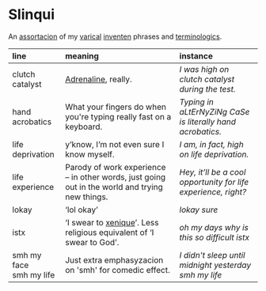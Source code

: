 # Slinqui

An [assortacion]() of my [varical]() [inventen]() phrases and [terminologics]().

| line | meaning | instance |
| :--- | :------ | :------- |
| clutch catalyst | [Adrenaline](https://wikipedia.org/wiki/Adrenaline), really. | *I was high on clutch catalyst during the test.* |
| hand acrobatics | What your fingers do when you're typing really fast on a keyboard. | *Typing in aLtErNyZiNg CaSe is literally hand acrobatics.* |
| life deprivation | y’know, I’m not even sure I know myself. | *I am, in fact, high on life deprivation.* |
| life experience | Parody of work experience – in other words, just going out in the world and trying new things. | *Hey, it’ll be a cool opportunity for life experience, right?* |
| lokay | ‘lol okay’ | *lokay sure* |
| istx | ‘I swear to [xenique](xeriqui/readme.md)’. Less religious equivalent of ‘I swear to God’. | *oh my days why is this so difficult istx* |
| smh my face <br> smh my life | Just extra emphasyzacion on 'smh' for comedic effect. | *I didn't sleep until midnight yesterday smh my life* |
